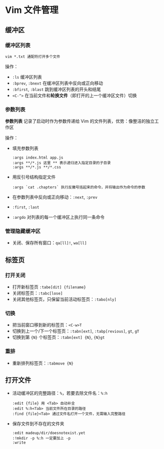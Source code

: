 # Vim 文件管理

## 缓冲区
### 缓冲区列表

```
vim *.txt 通配符打开多个文件
```

操作：
- `:ls`  缓冲区列表
- `:bprev`, `:bnext` 在缓冲区列表中反向或正向移动
- `:bfirst`, `:blast` 跳到缓冲区列表的开头和结尾
- `<C-^>` 在当前文件和**轮换文件**（即打开的上一个缓冲区文件）切换

### 参数列表

**参数列表** 记录了启动时作为参数传递给 Vim 的文件列表，优势：像整洁的独立工作区

操作：
- 填充参数列表
    ```
    :args index.html app.js
    :args **/*.js 这里 ** 表示递归进入指定目录的子目录
    :args **/*.js **/*.css
    ```

- 用反引号结构指定文件
    ```
    :args `cat .chapters` 执行反撇号括起来的命令，并将输出作为命令的参数
    ```

- 在参数列表中反向或正向移动：`:next`, `:prev` 
- `:first`, `:last`
- `:argdo` 对列表的每一个缓冲区上执行同一条命令

### 管理隐藏缓冲区

- 关闭、保存所有窗口：`qa[ll]!`, `wa[ll]`

## 标签页

### 打开关闭
- 打开新标签页 `:tabe[dit] {filename}`
- 关闭标签页：`:tabc[lose]`
- 关闭其他标签页，只保留当前活动标签页：`:tabo[nly]`

### 切换
- 把当前窗口移到新的标签页：`<C-w>T`
- 切换到上一个/下一个标签页：`:tabn[ext]`, `:tabp[revious]`, `gt`, `gT`
- 切换到第 `{N}` 个标签页：`:tabn[ext] {N}`, `{N}gt`

### 重排
- 重新排列标签页：`:tabmove {N}`

## 打开文件

- 活动缓冲区的完整路径：`%`，若要去除文件名：`%:h`

	```
	:edit {file} 用 <Tab> 自动补全
	:edit %:h<Tab> 当前文件所在目录的路径
	:find {file}<Tab> 通过文件名打开一个文件，无需输入完整路径
	```

- 保存文件到不存在的文件夹
	```
	:edit madeup/dir/doesnotexist.yet
	:!mkdir -p %:h 一定要加上 -p
	:write
	``` 

